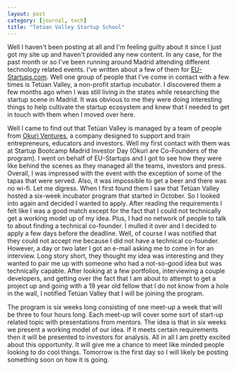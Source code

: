 ```yaml
--- 
layout: post
category: [journal, tech]
title: "Tetúan Valley Startup School"
---
```


Well I haven't been posting at all and I'm feeling guilty about it since I just got my site up and haven't provided any new content. In any case, for the past month or so I've been running around Madrid attending different technology related events. I've written about a few of them for <a href="http://www.eu-startups.com">EU-Startups.com</a>. Well one group of people that I've come in contact with a few times is Tetúan Valley, a non-profit startup incubator. I discovered them a few months ago when I was still living in the states while researching the startup scene in Madrid. It was obvious to me they were doing interesting things to help cultivate the startup ecosystem and knew that I needed to get in touch with them when I moved over here. 

Well I came to find out that Tetúan Valley is managed by a team of people from <a href="http://www.okuriventures.com/en/index.php">Okuri Ventures</a>, a company designed to support and train entrepreneurs, educators and investors. Well my first contact with them was at Startup Bootcamp Madrid Investor Day (Okuri are Co-Founders of the program). I went on behalf of EU-Startups and I got to see how they were like behind the scenes as they managed all the teams, investors and press. Overall, I was impressed with the event with the exception of some of the tapas that were served. Also, it was impossible to get a beer and there was no wi-fi. Let me digress. When I first found them I saw that Tetúan Valley hosted a six-week incubator program that started in October. So I looked into again and decided I wanted to apply. After reading the requirements I felt like I was a good match except for the fact that I could not technically get a working model up of my idea. Plus, I had no network of people to talk to about finding a technical co-founder. I mulled it over and I decided to apply a few days before the deadline. Well, of course I was notified that they could not accept me because I did not have a technical co-founder. However, a day or two later I got an e-mail asking me to come in for an interview. Long story short, they thought my idea was interesting and they wanted to pair me up with someone who had a not-so-good idea but was technically capable. After looking at a few portfolios, interviewing a couple developers, and getting over the fact that I am about to attempt to get a project up and going with a 19 year old fellow that I do not know from a hole in the wall, I notified Tetúan Valley that I will be joining the program.

The program is six weeks long consisting of one meet-up a week that will be three to four hours long. Each meet-up will cover some sort of start-up related topic with presentations from mentors. The idea is that in six weeks we present a working model of our idea. If it meets certain requirements then it will be presented to investors for analysis. All in all I am pretty excited about this opportunity. It will give me a chance to meet like minded people looking to do cool things. Tomorrow is the first day so I will likely be posting something soon on how it is going. 